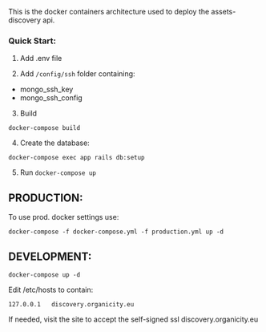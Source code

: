 This is the docker containers architecture used to deploy the assets-discovery api.


### Quick Start:

1. Add .env file

2. Add `/config/ssh` folder containing:

 * mongo_ssh_key
 * mongo_ssh_config

3. Build

  `docker-compose build`

4. Create the database:

  `docker-compose exec app rails db:setup`

5. Run
  `docker-compose up`


## PRODUCTION:

To use prod. docker settings use:

`docker-compose -f docker-compose.yml -f production.yml up -d`


## DEVELOPMENT:

`docker-compose up -d`

Edit /etc/hosts to contain:

```127.0.0.1   discovery.organicity.eu```

If needed, visit the site to accept the self-signed ssl discovery.organicity.eu
